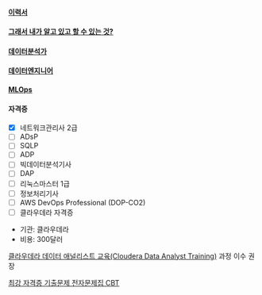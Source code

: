 #### [이력서](https://jiwontwopunch.notion.site/1123e2a4ccdd476384f7118e8b4c4710?pvs=4)
#### [그래서 내가 알고 있고 할 수 있는 것?](https://jiwontwopunch.notion.site/177afad64f2c4920aa95e4a4270722f8?pvs=4)

#### [데이터분석가](https://jiwontwopunch.notion.site/a53e39a51d7e4dc2add40a3f896539fc?pvs=4)
#### [데이터엔지니어](https://jiwontwopunch.notion.site/051a0586bc0e41ff8540aafda127ff33?pvs=4)
#### [MLOps](https://jiwontwopunch.notion.site/MLOps-621103d0afce4908a62722fdf7a9c32e?pvs=4)
#### 자격증
- [x]  네트워크관리사 2급
- [ ]  ADsP
- [ ]  SQLP
- [ ]  ADP
- [ ]  빅데이터분석기사
- [ ]  DAP
- [ ]  리눅스마스터 1급
- [ ]  정보처리기사
- [ ]  AWS DevOps Professional (DOP-CO2)
- [ ]  클라우데라 자격증
- 기관: 클라우데라
- 비용: 300달러

[클라우데라 데이터 애널리스트 교육(Cloudera Data Analyst Training)](https://www.cloudera.com/more/training/courses/data-analyst-training.html?course=data-analyst&loc=online) 과정 이수 권장

[최강 자격증 기출문제 전자문제집 CBT](https://www.comcbt.com/)

